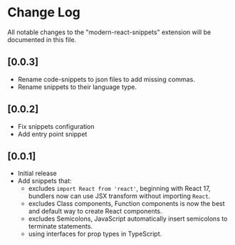 # Change Log

All notable changes to the "modern-react-snippets" extension will be documented in this file.

## [0.0.3]

- Rename code-snippets to json files to add missing commas.
- Rename snippets to their language type.

## [0.0.2]

- Fix snippets configuration
- Add entry point snippet

## [0.0.1]

- Initial release
- Add snippets that:
  - excludes `import React from 'react'`, beginning with React 17, bundlers now
    can use JSX transform without importing `React`.
  - excludes Class components, Function components is now the best and default
    way to create React components.
  - excludes Semicolons, JavaScript automatically insert semicolons to terminate
    statements.
  - using interfaces for prop types in TypeScript.
